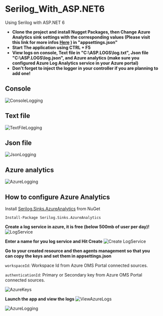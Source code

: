 # Serilog_With_ASP.NET6
Using Serilog with ASP.NET 6

- **Clone the project and install Nugget Packages, then Change Azure Analytics sink settings with the corresponding values (Please visit this link for more infos [Here](https://github.com/saleem-mirza/serilog-sinks-azure-analytics) ) in "appsettings.json"**
- **Start The application using CTRL + F5**
- **View logs on console, Text file in "C:\ASP.LOGS\log.txt", Json file "C:\ASP.LOGS\log.json", and Azure analytics (make sure you configured Azure Log Analytics service in your Azure portal)**
- **Don't forget to inject the logger in your controller if you are planning to add one!**

## Console
![ConsoleLogging](https://user-images.githubusercontent.com/64654197/177879453-66cce0f1-c0c4-4256-8114-a6c20e69b400.png)

## Text file
![TextFileLogging](https://user-images.githubusercontent.com/64654197/177879493-8d627fbb-d11a-47d8-9e8d-a5505efb7d8d.png)

## Json file
![JsonLogging](https://user-images.githubusercontent.com/64654197/177879513-4c3e313f-53a5-48c2-b1c4-6d3074bf69fe.png)

## Azure analytics
![AzureLogging](https://user-images.githubusercontent.com/64654197/177879539-c41b4930-2c50-4d09-a3e9-de2477fc39d7.png)

## How to configure Azure Analytics

Install [Serilog.Sinks.AzureAnalytics](https://www.nuget.org/packages/serilog.sinks.azureanalytics) from NuGet
```
Install-Package Serilog.Sinks.AzureAnalytics
```

**Create a log service in azure, it is free (below 500mb of user per day)!**
![LogService](https://user-images.githubusercontent.com/64654197/177880587-5d1a5745-cef0-4113-a3c7-d67c678a7c3f.png)

**Enter a name for you log service and Hit Create**
![Create LogService](https://user-images.githubusercontent.com/64654197/177880737-a06a19cf-e5d6-4256-850a-20b4d223c2a4.png)

**Go to your created resource and then agents management so that you can copy the keys and set them in appsettings.json**

```workspaceId```: Workspace Id from Azure OMS Portal connected sources.

```authenticationId```: Primary or Secondary key from Azure OMS Portal connected sources.

![AzureKeys](https://user-images.githubusercontent.com/64654197/177880999-5883a75e-0163-4516-b697-803a5d4db396.png)

**Launch the app and view the logs**
![ViewAzureLogs](https://user-images.githubusercontent.com/64654197/177881295-7f720e83-70f9-4653-b8c9-1bdeb9ff6449.png)

![AzureLogging](https://user-images.githubusercontent.com/64654197/177881345-ad5feb53-fab7-4fa6-a272-30f0843fcdd7.png)

